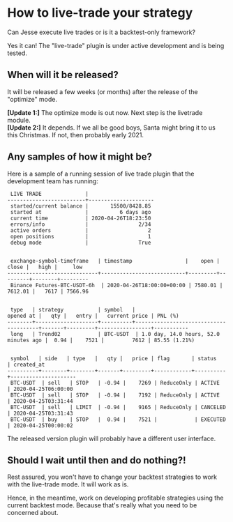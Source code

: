 # How to live-trade your strategy

Can Jesse execute live trades or is it a backtest-only framework?

Yes it can! The "live-trade" plugin is under active development and is being tested. 

## When will it be released?
It will be released a few weeks (or months) after the release of the "optimize" mode. 

**[Update 1:]** The optimize mode is out now. Next step is the livetrade module.  
**[Update 2:]** It depends. If we all be good boys, Santa might bring it to us this Christmas. If not, then probably early 2021. 

## Any samples of how it might be?
Here is a sample of a running session of live trade plugin that the development team has running:

```
 LIVE TRADE              |
-------------------------+---------------------
 started/current balance |       15500/8428.85
 started at              |          6 days ago
 current time            | 2020-04-26T18:23:50
 errors/info             |                2/34
 active orders           |                   2
 open positions          |                   1
 debug mode              |                True


 exchange-symbol-timeframe   | timestamp                 |    open |   close |   high |     low
-----------------------------+---------------------------+---------+---------+--------+---------
 Binance Futures-BTC-USDT-6h  | 2020-04-26T18:00:00+00:00 | 7580.01 | 7612.01 |   7617 | 7566.96


 type   | strategy           | symbol   |                             opened at |   qty |   entry |   current price | PNL (%)
--------+--------------------+----------+---------------------------------------+-------+---------+-----------------+-----------
 long   | Trend02            | BTC-USDT  | 1.0 day, 14.0 hours, 52.0 minutes ago |  0.94 |    7521 |         7612 | 85.55 (1.21%)


 symbol   | side   | type   |   qty |   price | flag       | status   | created_at
----------+--------+--------+-------+---------+------------+----------+---------------------
 BTC-USDT  | sell   | STOP   | -0.94 |    7269 | ReduceOnly | ACTIVE   | 2020-04-25T06:00:00
 BTC-USDT  | sell   | STOP   | -0.94 |    7192 | ReduceOnly | ACTIVE   | 2020-04-25T03:31:44
 BTC-USDT  | sell   | LIMIT  | -0.94 |    9165 | ReduceOnly | CANCELED | 2020-04-25T03:31:43
 BTC-USDT  | buy    | STOP   |  0.94 |    7521 |            | EXECUTED | 2020-04-25T00:00:02
 ```

The released version plugin will probably have a different user interface. 


## Should I wait until then and do nothing?!
Rest assured, you won't have to change your backtest strategies to work with the live-trade mode. It will work as is. 

Hence, in the meantime, work on developing profitable strategies using the current backtest mode. Because that's really what you need to be concerned about. 
